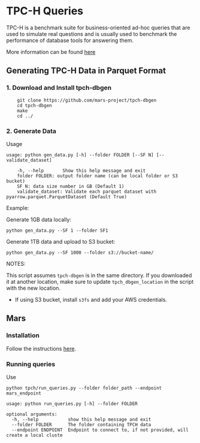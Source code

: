 # TPC-H Queries

TPC-H is a benchmark suite for business-oriented ad-hoc queries that are used to simulate real questions and is usually used to benchmark the performance of database tools for answering them.

More information can be found [here](http://www.tpc.org/tpch/)

## Generating TPC-H Data in Parquet Format

### 1. Download and Install tpch-dbgen

```
    git clone https://github.com/mars-project/tpch-dbgen
    cd tpch-dbgen
    make
    cd ../
```

### 2. Generate Data

Usage

```
usage: python gen_data.py [-h] --folder FOLDER [--SF N] [--validate_dataset]

    -h, --help       Show this help message and exit
    folder FOLDER: output folder name (can be local folder or S3 bucket)
    SF N: data size number in GB (Default 1)
    validate_dataset: Validate each parquet dataset with pyarrow.parquet.ParquetDataset (Default True)
```

Example:

Generate 1GB data locally:

`python gen_data.py --SF 1 --folder SF1`

Generate 1TB data and upload to S3 bucket:

`python gen_data.py --SF 1000 --folder s3://bucket-name/`

NOTES:

This script assumes `tpch-dbgen` is in the same directory. If you downloaded it at another location, make sure to update `tpch_dbgen_location` in the script with the new location.

- If using S3 bucket, install `s3fs` and add your AWS credentials.

## Mars

### Installation

Follow the instructions [here](https://mars-project.readthedocs.io/en/latest/installation/index.html).

### Running queries

Use

`python tpch/run_queries.py --folder folder_path --endpoint mars_endpoint`

```
usage: python run_queries.py [-h] --folder FOLDER

optional arguments:
  -h, --help           show this help message and exit
  --folder FOLDER      The folder containing TPCH data
  --endpoint ENDPOINT  Endpoint to connect to, if not provided, will create a local cluste
```
